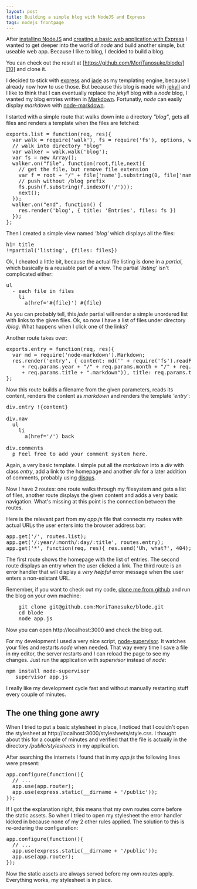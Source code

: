```yaml
---
layout: post
title: Building a simple blog with NodeJS and Express
tags: nodejs frontpage
---
```


After [installing NodeJS][0] and [creating a basic web application with
Express][1] I wanted to get deeper into the world of *node* and build
another simple, but useable web app. Because I like to blog, I decided
to build a blog.

You can check out the result at [https://github.com/MoriTanosuke/blode/][10]
and clone it.

I decided to stick with [express][2] and [jade][3] as my templating
engine, because I already now how to use those. But because this blog is
made with [jekyll][4] and I like to think that I can eventually replace
the *jekyll* blog with a *node* blog, I wanted my blog entries written
in [Markdown][5]. Fortunatly, *node* can easily display *markdown* with
[node-markdown][6].

I started with a simple route that walks down into a directory *"blog"*,
gets all files and renders a template when the files are fetched:

<pre class="brush: js">
exports.list = function(req, res){
  var walk = require('walk'), fs = require('fs'), options, walker;
  // walk into directory "blog"
  var walker = walk.walk('blog');
  var fs = new Array();
  walker.on("file", function(root,file,next){
    // get the file, but remove file extension
    var f = root + "/" + file['name'].substring(0, file['name'].lastIndexOf('.'));
    // push without /blog prefix
    fs.push(f.substring(f.indexOf('/')));
    next();
  });
  walker.on("end", function() {
    res.render('blog', { title: 'Entries', files: fs })
  });
};
</pre>

Then I created a simple view named *'blog'* which displays all the files:

<pre class="brush: js">
h1= title
!=partial('listing', {files: files})
</pre>

Ok, I cheated a little bit, because the actual file listing is done in a
*partial*, which basically is a reusable part of a view. The partial
*'listing'* isn't complicated either:

<pre class="brush: js">
ul
  - each file in files
    li 
      a(href='#{file}') #{file}
</pre>

As you can probably tell, this *jade* partial will render a simple unordered list with links
to the given files. Ok, so now I have a list of files under directory */blog*. What happens
when I click one of the links?

Another route takes over:

<pre class="brush: js">
exports.entry = function(req, res){
  var md = require('node-markdown').Markdown;
  res.render('entry', { content: md('' + require('fs').readFileSync('blog/'
     + req.params.year + "/" + req.params.month + "/" + req.params.day + "/"
     + req.params.title + ".markdown")), title: req.params.title });
};
</pre>

Now this route builds a filename from the given parameters, reads its 
content, renders the content as *markdown* and renders the template *'entry'*:

<pre class="brush: js">
div.entry !{content}

div.nav
  ul
    li
      a(href='/') back

div.comments
  p Feel free to add your comment system here. 
</pre>

Again, a very basic template. I simple put all the *markdown* into a 
*div* with class *entry*, add a link to the homepage and another *div*
for a later addition of comments, probably using [disqus][7].

Now I have 2 routes: one route walks through my filesystem and gets a list
of files, another route displays the given content and adds a very basic
navigation. What's missing at this point is the connection between the
routes.

Here is the relevant part from my *app.js* file that connects my routes
with actual URLs the user enters into the browser address bar:

<pre class="brush: js">
app.get('/', routes.list);
app.get('/:year/:month/:day/:title', routes.entry);
app.get('*', function(req, res){ res.send('Uh, what?', 404); });
</pre>

The first route shows the homepage with the list of entries. The second
route displays an entry when the user clicked a link. The third route is
an error handler that will display a *very helpful* error message when the
user enters a non-existant URL.

Remember, if you want to check out my code, [clone me from github][10] and run 
the blog on your own machine:

<pre class="brush: bash">
    git clone git@github.com:MoriTanosuke/blode.git
    cd blode
    node app.js
</pre>

Now you can open http://localhost:3000 and check the blog out.

For my development I used a very nice script, [node-supervisor][8]. It
watches your files and restarts *node* when needed. That way every time I
save a file in my editor, the server restarts and I can reload the page to
see my changes. Just run the application with *supervisor* instead of *node*:

<pre class="brush: bash">
npm install node-supervisor
   supervisor app.js
</pre>

I really like my development cycle fast and without manually restarting stuff
every couple of minutes.

The one thing gone awry
-----------------------

When I tried to put a basic stylesheet in place, I noticed that I couldn't
open the stylesheet at http://localhost:3000/stylesheets/style.css. I thought
about this for a couple of minutes and verified that the file is actually 
in the directory */public/stylesheets* in my application.

After searching the internets I found that in my *app.js* the following lines
were present:

<pre class="brush: js">
app.configure(function(){
  // ...
  app.use(app.router);
  app.use(express.static(__dirname + '/public'));
});
</pre>

If I got the explanation right, this means that my own routes come before
the static assets. So when I tried to open my stylesheet the error handler
kicked in because none of my 2 other rules applied. The solution to this is 
re-ordering the configuration:

<pre class="brush: js">
app.configure(function(){
  // ...
  app.use(express.static(__dirname + '/public'));
  app.use(app.router);
});
</pre>

Now the static assets are always served before my own routes apply.
Everything works, my stylesheet is in place.

[0]: /2012/01/30/install-nodejs-with-nvm/
[1]: /2012/01/30/first-webapp-with-node-and-expressjs/
[2]: http://expressjs.com/
[3]: http://jade-lang.com/
[4]: http://jekyllrb.com/
[5]: http://daringfireball.net/projects/markdown/
[6]: https://github.com/andris9/node-markdown
[7]: http://disqus.com/
[8]: https://github.com/isaacs/node-supervisor
[10]: https://github.com/MoriTanosuke/blode
